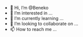 - 👋 Hi, I’m @Beneko
- 👀 I’m interested in ...
- 🌱 I’m currently learning ...
- 💞️ I’m looking to collaborate on ...
- 📫 How to reach me ...

<!---
Behnekoogol/Behnekoogol is a ✨ special ✨ repository because its `README.md` (this file) appears on your GitHub profile.
You can click the Preview link to take a look at your changes.
--->

